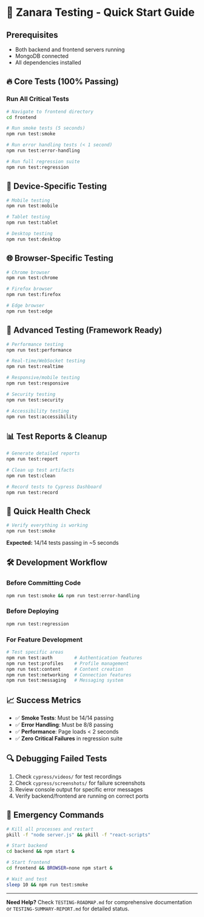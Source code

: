 # 🚀 Zanara Testing - Quick Start Guide

## **Prerequisites**
- Both backend and frontend servers running
- MongoDB connected
- All dependencies installed

## **🔥 Core Tests (100% Passing)**

### **Run All Critical Tests**
```bash
# Navigate to frontend directory
cd frontend

# Run smoke tests (5 seconds)
npm run test:smoke

# Run error handling tests (< 1 second)
npm run test:error-handling

# Run full regression suite
npm run test:regression
```

## **📱 Device-Specific Testing**
```bash
# Mobile testing
npm run test:mobile

# Tablet testing  
npm run test:tablet

# Desktop testing
npm run test:desktop
```

## **🌐 Browser-Specific Testing**
```bash
# Chrome browser
npm run test:chrome

# Firefox browser
npm run test:firefox

# Edge browser
npm run test:edge
```

## **🔧 Advanced Testing (Framework Ready)**
```bash
# Performance testing
npm run test:performance

# Real-time/WebSocket testing
npm run test:realtime

# Responsive/mobile testing
npm run test:responsive

# Security testing
npm run test:security

# Accessibility testing
npm run test:accessibility
```

## **📊 Test Reports & Cleanup**
```bash
# Generate detailed reports
npm run test:report

# Clean up test artifacts
npm run test:clean

# Record tests to Cypress Dashboard
npm run test:record
```

## **🎯 Quick Health Check**
```bash
# Verify everything is working
npm run test:smoke
```
**Expected:** 14/14 tests passing in ~5 seconds

## **🛠 Development Workflow**

### **Before Committing Code**
```bash
npm run test:smoke && npm run test:error-handling
```

### **Before Deploying**
```bash
npm run test:regression
```

### **For Feature Development**
```bash
# Test specific areas
npm run test:auth        # Authentication features
npm run test:profiles    # Profile management
npm run test:content     # Content creation
npm run test:networking  # Connection features
npm run test:messaging   # Messaging system
```

## **📈 Success Metrics**
- ✅ **Smoke Tests**: Must be 14/14 passing
- ✅ **Error Handling**: Must be 8/8 passing  
- ✅ **Performance**: Page loads < 2 seconds
- ✅ **Zero Critical Failures** in regression suite

## **🔍 Debugging Failed Tests**
1. Check `cypress/videos/` for test recordings
2. Check `cypress/screenshots/` for failure screenshots
3. Review console output for specific error messages
4. Verify backend/frontend are running on correct ports

## **🚨 Emergency Commands**
```bash
# Kill all processes and restart
pkill -f "node server.js" && pkill -f "react-scripts"

# Start backend
cd backend && npm start &

# Start frontend  
cd frontend && BROWSER=none npm start &

# Wait and test
sleep 10 && npm run test:smoke
```

---

**Need Help?** Check `TESTING-ROADMAP.md` for comprehensive documentation or `TESTING-SUMMARY-REPORT.md` for detailed status. 